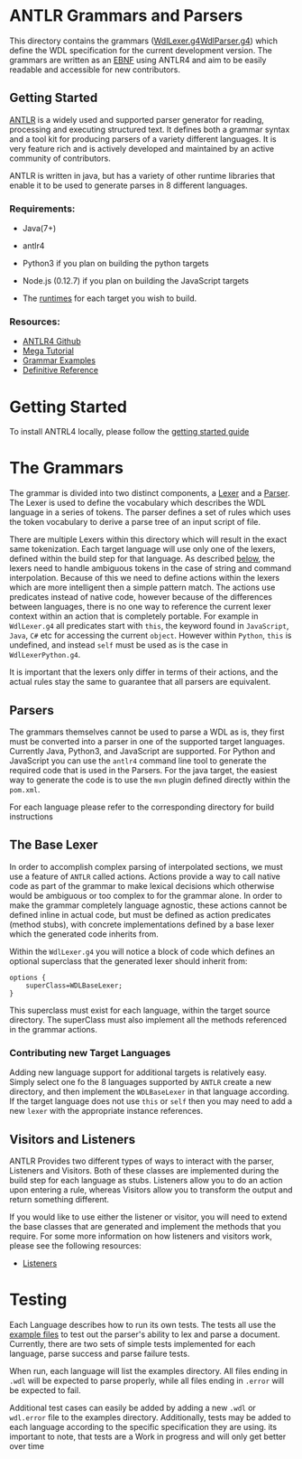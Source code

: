 # ANTLR Grammars and Parsers

This directory contains the grammars ([WdlLexer.g4](WdlLexer.g4)[WdlParser.g4](WdlParser.g4)) which define the WDL specification for the current development
version. The grammars are written as an [EBNF](https://tomassetti.me/ebnf/) using ANTLR4 and aim to be easily readable and accessible for new contributors. 

## Getting Started

[ANTLR](https://github.com/antlr/antlr4) is a widely used and supported parser generator for reading, processing and executing structured text. It defines both a grammar syntax and a tool kit
for producing parsers of a variety different languages. It is very feature rich and is actively developed and maintained by an active community of contributors.

ANTLR is written in java, but has a variety of other runtime libraries that enable it to be used to generate parses in 8 different languages.


### Requirements:

- Java(7+)
- antlr4

- Python3 if you plan on building the python targets
- Node.js (0.12.7) if you plan on building the JavaScript targets
- The [runtimes](https://github.com/antlr/antlr4/blob/master/doc/targets.md) for each target you wish to build.

### Resources:

- [ANTLR4 Github](https://github.com/antlr/antlr4)
- [Mega Tutorial](https://tomassetti.me/antlr-mega-tutorial/)
- [Grammar Examples](https://github.com/antlr/grammars-v4)
- [Definitive Reference](https://www.oreilly.com/library/view/the-definitive-antlr/9781941222621/)


# Getting Started

To install ANTRL4 locally, please follow the [getting started guide](https://github.com/antlr/antlr4/blob/master/doc/getting-started.md)

# The Grammars

The grammar is divided into two distinct components, a [Lexer](WdlLexer.g4) and a  [Parser](WdlParser.g4). The Lexer is used to define the vocabulary which describes the WDL language in a series of tokens. The parser defines a set of rules which uses the token vocabulary to derive a parse tree of an input script of file. 

There are multiple Lexers within this directory which will result in the exact same tokenization. Each target language will use only one of the lexers, defined
within the build step for that language. As described [below](#the-base-lexer), the lexers need to handle ambiguous tokens in the case of string and command interpolation. Because of this we need to define actions within the lexers which are more intelligent then a simple pattern match. The actions use predicates instead of native code, however because of the differences between languages, there is no one way to reference the current lexer context within an action that is completely portable. For example in `WdlLexer.g4` all predicates start with `this`, the keyword found in `JavaScript`, `Java`, `C#` etc for accessing the current `object`. However within `Python`, `this` is undefined, and instead `self` must be used as is the case in `WdlLexerPython.g4`.

It is important that the lexers only differ in terms of their actions, and the actual rules stay the same to guarantee that all parsers are equivalent. 

## Parsers

The grammars themselves cannot be used to parse a WDL as is, they first must be converted into a parser in one of the supported target languages. Currently
Java, Python3, and JavaScript are supported. For Python and JavaScript you can use the `antlr4` command line tool to generate the required code that is used in the Parsers. For the java target, the easiest way to generate the code is to use the `mvn` plugin defined directly within the `pom.xml`. 

For each language please refer to the corresponding directory for build instructions

## The Base Lexer

In order to accomplish complex parsing of interpolated sections, we must use a feature of `ANTLR` called actions. Actions provide a way to call native
code as part of the grammar to make lexical decisions which otherwise would be ambiguous or too complex to for the grammar alone. In order to make the grammar
completely language agnostic, these actions cannot be defined inline in actual code, but must be defined as action predicates (method stubs), with concrete implementations defined by a base lexer which the generated code inherits from.

Within the `WdlLexer.g4` you will notice a block of code which defines an optional superclass that the generated lexer should inherit from:

```antlr
options {
	superClass=WDLBaseLexer;
}
```

This superclass must exist for each language, within the target source directory. The superClass must also implement all the methods referenced in the grammar actions. 


### Contributing new Target Languages

Adding new language support for additional targets is relatively easy. Simply select one fo the 8 languages supported by `ANTLR` create a new directory, and then implement the `WDLBaseLexer` in that language according. If the target language does not use `this` or `self` then you may need to add a new `lexer` with the appropriate instance references.

## Visitors and Listeners

ANTLR Provides two different types of ways to interact with the parser, Listeners and Visitors. Both of these classes are implemented during the build step for each language as stubs. Listeners allow you to do an action upon entering a rule, whereas Visitors allow you to transform the output and return something different.

If you would like to use either the listener or visitor, you will need to extend the base classes that are generated and implement the methods that you require.
For some more information on how listeners and visitors work, please see the following resources:

- [Listeners](https://github.com/antlr/antlr4/blob/master/doc/listeners.md) 

# Testing

Each Language describes how to run its own tests. The tests all use the [example files](examples) to test out the parser's ability to lex and parse a document. Currently, there are two sets of simple tests implemented for each language, parse success and parse failure tests.
 
 When run, each language will list the examples directory. All files ending in `.wdl` will be expected to parse properly, while all files ending in `.error` will be expected to fail.
 
 Additional test cases can easily be added by adding a new `.wdl` or `wdl.error` file to the examples directory. Additionally, tests may be added to each language according to the specific specification they are using. its important to note, that tests are a Work in progress and will only get better over time